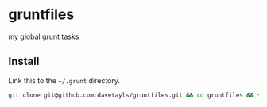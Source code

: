 gruntfiles
==========

my global grunt tasks

## Install
Link this to the `~/.grunt` directory.

```bash
git clone git@github.com:davetayls/gruntfiles.git && cd gruntfiles && source setup.sh
```
